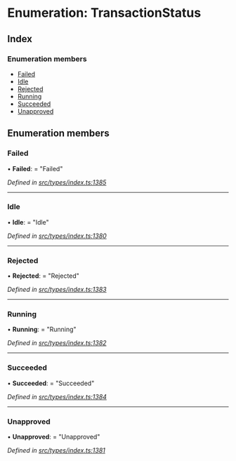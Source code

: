 # Enumeration: TransactionStatus

## Index

### Enumeration members

- [Failed](_types_index_.transactionstatus.md#failed)
- [Idle](_types_index_.transactionstatus.md#idle)
- [Rejected](_types_index_.transactionstatus.md#rejected)
- [Running](_types_index_.transactionstatus.md#running)
- [Succeeded](_types_index_.transactionstatus.md#succeeded)
- [Unapproved](_types_index_.transactionstatus.md#unapproved)

## Enumeration members

### Failed

• **Failed**: = "Failed"

_Defined in [src/types/index.ts:1385](https://github.com/PolymathNetwork/polymath-sdk/blob/660aba8/src/types/index.ts#L1385)_

---

### Idle

• **Idle**: = "Idle"

_Defined in [src/types/index.ts:1380](https://github.com/PolymathNetwork/polymath-sdk/blob/660aba8/src/types/index.ts#L1380)_

---

### Rejected

• **Rejected**: = "Rejected"

_Defined in [src/types/index.ts:1383](https://github.com/PolymathNetwork/polymath-sdk/blob/660aba8/src/types/index.ts#L1383)_

---

### Running

• **Running**: = "Running"

_Defined in [src/types/index.ts:1382](https://github.com/PolymathNetwork/polymath-sdk/blob/660aba8/src/types/index.ts#L1382)_

---

### Succeeded

• **Succeeded**: = "Succeeded"

_Defined in [src/types/index.ts:1384](https://github.com/PolymathNetwork/polymath-sdk/blob/660aba8/src/types/index.ts#L1384)_

---

### Unapproved

• **Unapproved**: = "Unapproved"

_Defined in [src/types/index.ts:1381](https://github.com/PolymathNetwork/polymath-sdk/blob/660aba8/src/types/index.ts#L1381)_
